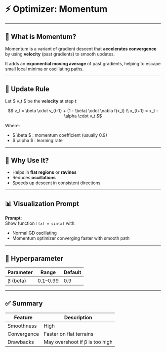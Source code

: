 # ⚡ Optimizer: Momentum

---

## 🎯 What is Momentum?

Momentum is a variant of gradient descent that **accelerates convergence** by using **velocity** (past gradients) to smooth updates.

It adds an **exponential moving average** of past gradients, helping to escape small local minima or oscillating paths.

---

## 🔁 Update Rule

Let $ v_t $ be the **velocity** at step t:

$$
v_t = \beta \cdot v_{t-1} + (1 - \beta) \cdot \nabla f(x_t) \\
x_{t+1} = x_t - \alpha \cdot v_t
$$

Where:
- $ \beta $ : momentum coefficient (usually 0.9)
- $ \alpha $ : learning rate

---

## 🧠 Why Use It?

- Helps in **flat regions** or **ravines**
- Reduces **oscillations**
- Speeds up descent in consistent directions

---

## 📊 Visualization Prompt

**Prompt**:  
Show function `f(x) = sin(x)` with:
- Normal GD oscillating
- Momentum optimizer converging faster with smooth path

---

## 🔧 Hyperparameter

| Parameter | Range  | Default |
|-----------|--------|---------|
| β (beta)  | 0.1–0.99 | 0.9   |

---

## ✅ Summary

| Feature       | Description                    |
|---------------|--------------------------------|
| Smoothness    | High                           |
| Convergence   | Faster on flat terrains        |
| Drawbacks     | May overshoot if β is too high |
